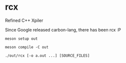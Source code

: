 # rcx
Refined C++ Xpiler

Since Google released carbon-lang, there has been rcx :P

``meson setup out``

``meson compile -C out``

``./out/rcx [-o a.out ...] [SOURCE_FILES]``